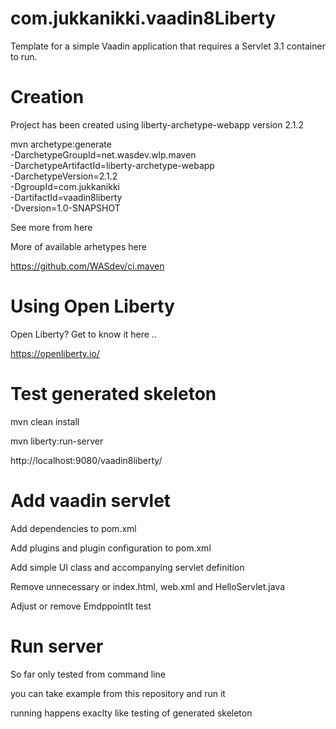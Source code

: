 com.jukkanikki.vaadin8Liberty
==============

Template for a simple Vaadin application that requires a Servlet 3.1 container to run.

Creation
========

Project has been created using liberty-archetype-webapp version 2.1.2

mvn archetype:generate \
    -DarchetypeGroupId=net.wasdev.wlp.maven \
    -DarchetypeArtifactId=liberty-archetype-webapp \
    -DarchetypeVersion=2.1.2 \
    -DgroupId=com.jukkanikki \
    -DartifactId=vaadin8liberty \
    -Dversion=1.0-SNAPSHOT

See more from here

More of available arhetypes here

https://github.com/WASdev/ci.maven

Using Open Liberty
========

Open Liberty? Get to know it here ..

https://openliberty.io/

Test generated skeleton
========

mvn clean install

mvn liberty:run-server

http://localhost:9080/vaadin8liberty/

Add vaadin servlet
========

Add dependencies to pom.xml

Add plugins and plugin configuration to pom.xml

Add simple UI class and accompanying servlet definition

Remove unnecessary or index.html, web.xml and HelloServlet.java

Adjust or remove EmdppointIt test

Run server
========

So far only tested from command line

you can take example from this repository and run it

running happens exaclty like testing of generated skeleton

